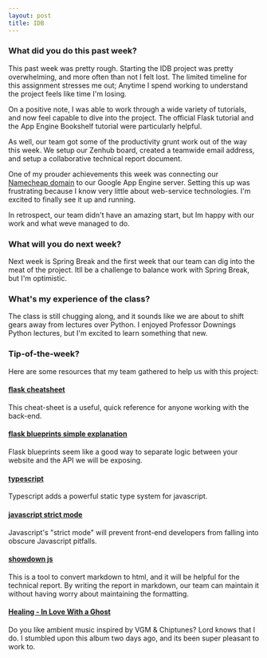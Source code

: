 ```yaml
---
layout: post
title: IDB
---
```


### What did you do this past week? ###

This past week was pretty rough. Starting the IDB project was pretty
overwhelming, and more often than not I felt lost.
The limited timeline for this assignment stresses me out; Anytime
I spend working to understand the project feels like time I'm losing.

On a positive note, I was able to work through a wide variety of tutorials, and
now feel capable to dive into the project. The official Flask tutorial and the
App Engine Bookshelf tutorial were particularly helpful.

As well, our team got some of the productivity grunt work out of the way this
week. We setup our Zenhub board, created a teamwide email address, and setup a
collaborative technical report document. 


One of my prouder achievements this week was connecting our
[Namecheap domain](http://www.vennfridge.me) to our Google App Engine server.
Setting this up was frustrating because I know very little about web-service
technologies. I'm excited to finally see it up and running.

In retrospect, our team didn't have an amazing start, but Im happy with our work
and what weve managed to do.

### What will you do next week? ###

Next week is Spring Break and the first week that our team can dig into the meat
of the project. Itll be a challenge to balance work with Spring Break, but I'm
optimistic.

### What's my experience of the class? ###

The class is still chugging along, and it sounds like we are about to shift
gears away from lectures over Python. I enjoyed Professor Downings Python
lectures, but I'm excited to learn something that new.

### Tip-of-the-week? ###

Here are some resources that my team gathered to help us with this project:

#### [flask cheatsheet](https://scottnm.github.io/SWE-Blog/files/flask-cheatsheet.pdf)
This cheat-sheet is a useful, quick reference for anyone working with the
back-end.

#### [flask blueprints simple explanation](https://youtu.be/K5LBC3hLl8w)
Flask blueprints seem like a good way to separate logic between your website
and the API we will be exposing.

#### [typescript](https://www.typescriptlang.org/)
Typescript adds a powerful static type system for javascript.

#### [javascript strict mode](http://ejohn.org/blog/ecmascript-5-strict-mode-json-and-more/)
Javascript's "strict mode" will prevent front-end developers from falling into
obscure Javascript pitfalls.

#### [showdown js](https://github.com/showdownjs/showdown)
This is a tool to convert markdown to html, and it will be helpful for the
technical report. By writing the report in markdown, our team can maintain it
without having worry about maintaining the formatting.


#### [Healing - In Love With a Ghost](https://inlovewithaghost.bandcamp.com/album/healing)
Do you like ambient music inspired by VGM & Chiptunes? Lord knows that I do. I
stumbled upon this album two days ago, and its been super pleasant to work
to.
